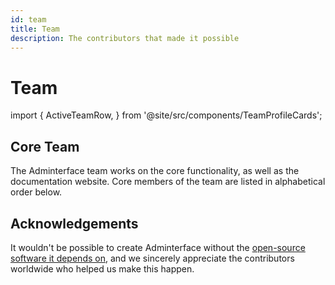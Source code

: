 ```yaml
---
id: team
title: Team
description: The contributors that made it possible
---
```


# Team
import {
  ActiveTeamRow,
} from '@site/src/components/TeamProfileCards';

## Core Team
The Adminterface team works on the core functionality, as well as the documentation website. Core members of the team are listed in alphabetical order below.

<ActiveTeamRow />

## Acknowledgements
It wouldn't be possible to create Adminterface without the [open-source software it depends on](/docs/start/dependencies), and we sincerely appreciate the contributors worldwide who helped us make this happen.